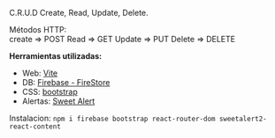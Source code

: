 C.R.U.D
Create, Read, Update, Delete.

Métodos HTTP:  
create => POST
Read => GET
Update => PUT
Delete => DELETE

**Herramientas utilizadas:**
- Web: [Vite](https://vitejs.dev/)
- DB: [Firebase - FireStore](https://firebase.google.com/?hl=es)
- CSS: [bootstrap](https://getbootstrap.com/)
- Alertas: [Sweet Alert](https://sweetalert2.github.io/)

Instalacion: 
`npm i firebase bootstrap react-router-dom sweetalert2-react-content`

